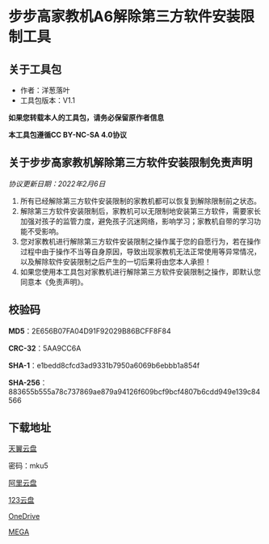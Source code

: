 # 步步高家教机A6解除第三方软件安装限制工具

## 关于工具包
- 作者：洋葱落叶
- 工具包版本：V1.1

**如果您转载本人的工具包，请务必保留原作者信息**

**本工具包遵循CC BY-NC-SA 4.0协议**

## 关于步步高家教机解除第三方软件安装限制免责声明
*协议更新日期：2022年2月6日*
1. 所有已经解除第三方软件安装限制的家教机都可以恢复到解除限制前之状态。
2. 解除第三方软件安装限制后，家教机可以无限制地安装第三方软件，需要家长加强对孩子的监管力度，避免孩子沉迷网络，影响学习；家教机自带的学习功能不受影响。
3. 您对家教机进行解除第三方软件安装限制之操作属于您的自愿行为，若在操作过程中由于操作不当等自身原因，导致出现家教机无法正常使用等异常情况，以及解除软件安装限制之后产生的一切后果将由您本人承担！
4. 如果您使用本工具包对家教机进行解除第三方软件安装限制之操作，即默认您同意本《免责声明》。

## 校验码
**MD5**：2E656B07FA04D91F92029B86BCFF8F84

**CRC-32**：5AA9CC6A

**SHA-1**：e1bedd8cfcd3ad9331b7950a6069b6ebbb1a854f

**SHA-256**：883655b555a78c737869ae879a94126f609bcf9bcf4807b6cdd949e139c84566

## 下载地址
[天翼云盘](https://cloud.189.cn/t/7ZRjQfyiUjMj)

密码：mku5

[阿里云盘](https://www.aliyundrive.com/s/DJwUEwGVZss)

[123云盘](https://www.123pan.com/s/FbyrVv-dAqBH)

[OneDrive](https://dljz-my.sharepoint.com/:f:/g/personal/ycly_nii_ink/EttmU7jUdMlLsJhWay8clC0B4wMbs7l751JokoL9gO-4nQ?e=OJz0sr)

[MEGA](https://mega.nz/folder/hTNAkCKa#naLK3cpOYWtNplETxTNRbQ)
